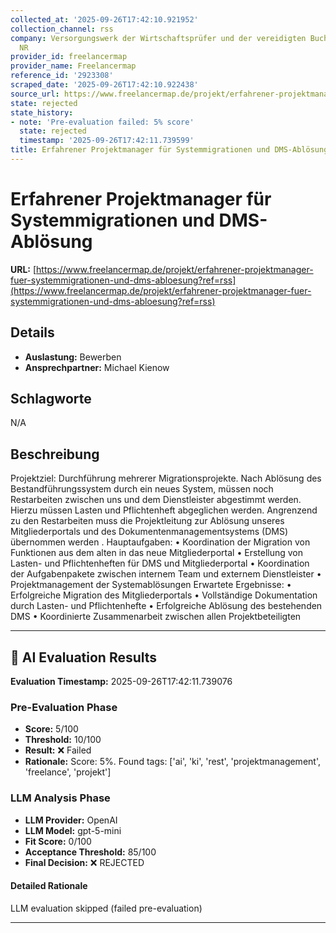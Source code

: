 ```yaml
---
collected_at: '2025-09-26T17:42:10.921952'
collection_channel: rss
company: Versorgungswerk der Wirtschaftsprüfer und der vereidigten Buchprüfer im Lande
  NR
provider_id: freelancermap
provider_name: Freelancermap
reference_id: '2923308'
scraped_date: '2025-09-26T17:42:10.922438'
source_url: https://www.freelancermap.de/projekt/erfahrener-projektmanager-fuer-systemmigrationen-und-dms-abloesung?ref=rss
state: rejected
state_history:
- note: 'Pre-evaluation failed: 5% score'
  state: rejected
  timestamp: '2025-09-26T17:42:11.739599'
title: Erfahrener Projektmanager für Systemmigrationen und DMS-Ablösung
---
```




# Erfahrener Projektmanager für Systemmigrationen und DMS-Ablösung
**URL:** [https://www.freelancermap.de/projekt/erfahrener-projektmanager-fuer-systemmigrationen-und-dms-abloesung?ref=rss](https://www.freelancermap.de/projekt/erfahrener-projektmanager-fuer-systemmigrationen-und-dms-abloesung?ref=rss)
## Details
- **Auslastung:** Bewerben
- **Ansprechpartner:** Michael Kienow

## Schlagworte
N/A

## Beschreibung
Projektziel: Durchführung mehrerer Migrationsprojekte. Nach Ablösung des Bestandführungssystem durch ein neues System, müssen noch Restarbeiten zwischen uns und dem Dienstleister abgestimmt werden. Hierzu müssen Lasten und Pflichtenheft abgeglichen werden. Angrenzend zu den Restarbeiten muss die Projektleitung zur Ablösung unseres Mitgliederportals und des Dokumentenmanagementsystems (DMS) übernommen werden . Hauptaufgaben: • Koordination der Migration von Funktionen aus dem alten in das neue Mitgliederportal • Erstellung von Lasten- und Pflichtenheften für DMS und Mitgliederportal • Koordination der Aufgabenpakete zwischen internem Team und externem Dienstleister • Projektmanagement der Systemablösungen Erwartete Ergebnisse: • Erfolgreiche Migration des Mitgliederportals • Vollständige Dokumentation durch Lasten- und Pflichtenhefte • Erfolgreiche Ablösung des bestehenden DMS • Koordinierte Zusammenarbeit zwischen allen Projektbeteiligten

---

## 🤖 AI Evaluation Results

**Evaluation Timestamp:** 2025-09-26T17:42:11.739076

### Pre-Evaluation Phase
- **Score:** 5/100
- **Threshold:** 10/100
- **Result:** ❌ Failed
- **Rationale:** Score: 5%. Found tags: ['ai', 'ki', 'rest', 'projektmanagement', 'freelance', 'projekt']

### LLM Analysis Phase
- **LLM Provider:** OpenAI
- **LLM Model:** gpt-5-mini
- **Fit Score:** 0/100
- **Acceptance Threshold:** 85/100
- **Final Decision:** ❌ REJECTED

#### Detailed Rationale
LLM evaluation skipped (failed pre-evaluation)

---
